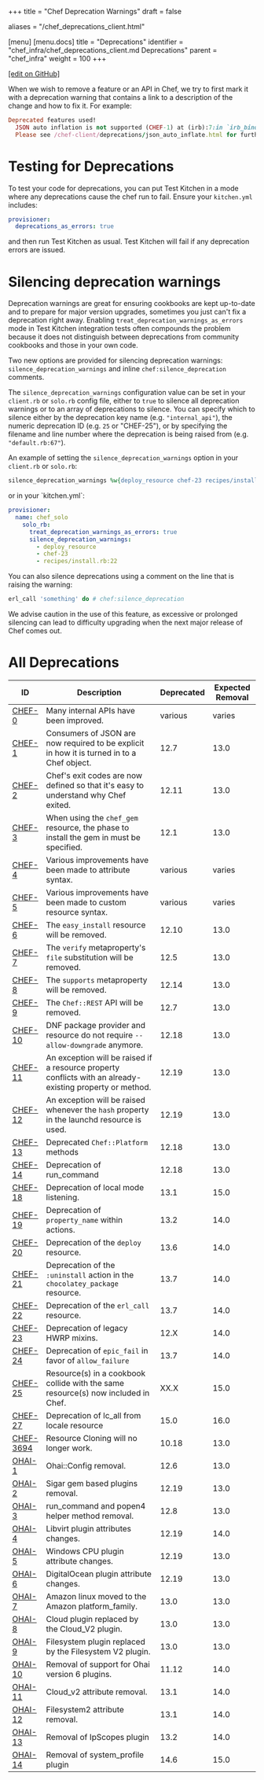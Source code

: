 +++
title = "Chef Deprecation Warnings"
draft = false

aliases = "/chef_deprecations_client.html"

[menu]
  [menu.docs]
    title = "Deprecations"
    identifier = "chef_infra/chef_deprecations_client.md Deprecations"
    parent = "chef_infra"
    weight = 100
+++    

[\[edit on
GitHub\]](https://github.com/chef/chef-web-docs/blob/master/chef_master/source/chef_deprecations_client.rst)

When we wish to remove a feature or an API in Chef, we try to first mark
it with a deprecation warning that contains a link to a description of
the change and how to fix it. For example:

``` ruby
Deprecated features used!
  JSON auto inflation is not supported (CHEF-1) at (irb):7:in `irb_binding`.
  Please see /chef-client/deprecations/json_auto_inflate.html for further details and information on how to correct this problem.
```

Testing for Deprecations
========================

To test your code for deprecations, you can put Test Kitchen in a mode
where any deprecations cause the chef run to fail. Ensure your
`kitchen.yml` includes:

``` yaml
provisioner:
  deprecations_as_errors: true
```

and then run Test Kitchen as usual. Test Kitchen will fail if any
deprecation errors are issued.

Silencing deprecation warnings
==============================

Deprecation warnings are great for ensuring cookbooks are kept
up-to-date and to prepare for major version upgrades, sometimes you just
can't fix a deprecation right away. Enabling
`treat_deprecation_warnings_as_errors` mode in Test Kitchen integration
tests often compounds the problem because it does not distinguish
between deprecations from community cookbooks and those in your own
code.

Two new options are provided for silencing deprecation warnings:
`silence_deprecation_warnings` and inline `chef:silence_deprecation`
comments.

The `silence_deprecation_warnings` configuration value can be set in
your `client.rb` or `solo.rb` config file, either to `true` to silence
all deprecation warnings or to an array of deprecations to silence. You
can specify which to silence either by the deprecation key name (e.g.
`"internal_api"`), the numeric deprecation ID (e.g. `25` or <span
class="title-ref">"CHEF-25"</span>), or by specifying the filename and
line number where the deprecation is being raised from (e.g.
`"default.rb:67"`).

An example of setting the `silence_deprecation_warnings` option in your
`client.rb` or `solo.rb`:

``` ruby
silence_deprecation_warnings %w{deploy_resource chef-23 recipes/install.rb:22}
```

or in your \`kitchen.yml\`:

``` yaml
provisioner:
  name: chef_solo
    solo_rb:
      treat_deprecation_warnings_as_errors: true
      silence_deprecation_warnings:
        - deploy_resource
        - chef-23
        - recipes/install.rb:22
```

You can also silence deprecations using a comment on the line that is
raising the warning:

``` ruby
erl_call 'something' do # chef:silence_deprecation
```

We advise caution in the use of this feature, as excessive or prolonged
silencing can lead to difficulty upgrading when the next major release
of Chef comes out.

All Deprecations
================

<table>
<colgroup>
<col style="width: 12%" />
<col style="width: 57%" />
<col style="width: 10%" />
<col style="width: 20%" />
</colgroup>
<thead>
<tr class="header">
<th>ID</th>
<th>Description</th>
<th>Deprecated</th>
<th>Expected Removal</th>
</tr>
</thead>
<tbody>
<tr class="odd">
<td><a href="/deprecations_internal_api/">CHEF-0</a></td>
<td>Many internal APIs have been improved.</td>
<td>various</td>
<td>varies</td>
</tr>
<tr class="even">
<td><a href="/deprecations_json_auto_inflate/">CHEF-1</a></td>
<td>Consumers of JSON are now required to be explicit in how it is turned in to a Chef object.</td>
<td>12.7</td>
<td>13.0</td>
</tr>
<tr class="odd">
<td><a href="/deprecations_exit_code/">CHEF-2</a></td>
<td>Chef's exit codes are now defined so that it's easy to understand why Chef exited.</td>
<td>12.11</td>
<td>13.0</td>
</tr>
<tr class="even">
<td><a href="/deprecations_chef_gem_compile_time/">CHEF-3</a></td>
<td>When using the <code>chef_gem</code> resource, the phase to install the gem in must be specified.</td>
<td>12.1</td>
<td>13.0</td>
</tr>
<tr class="odd">
<td><a href="/deprecations_attributes/">CHEF-4</a></td>
<td>Various improvements have been made to attribute syntax.</td>
<td>various</td>
<td>varies</td>
</tr>
<tr class="even">
<td><a href="/deprecations_custom_resource_cleanups/">CHEF-5</a></td>
<td>Various improvements have been made to custom resource syntax.</td>
<td>various</td>
<td>varies</td>
</tr>
<tr class="odd">
<td><a href="/deprecations_easy_install/">CHEF-6</a></td>
<td>The <code>easy_install</code> resource will be removed.</td>
<td>12.10</td>
<td>13.0</td>
</tr>
<tr class="even">
<td><a href="/deprecations_verify_file/">CHEF-7</a></td>
<td>The <code>verify</code> metaproperty's <code>file</code> substitution will be removed.</td>
<td>12.5</td>
<td>13.0</td>
</tr>
<tr class="odd">
<td><a href="/deprecations_supports_property/">CHEF-8</a></td>
<td>The <code>supports</code> metaproperty will be removed.</td>
<td>12.14</td>
<td>13.0</td>
</tr>
<tr class="even">
<td><a href="/deprecations_chef_rest/">CHEF-9</a></td>
<td>The <code>Chef::REST</code> API will be removed.</td>
<td>12.7</td>
<td>13.0</td>
</tr>
<tr class="odd">
<td><a href="/deprecations_dnf_package_allow_downgrade/">CHEF-10</a></td>
<td>DNF package provider and resource do not require <code>--allow-downgrade</code> anymore.</td>
<td>12.18</td>
<td>13.0</td>
</tr>
<tr class="even">
<td><a href="/deprecations_property_name_collision/">CHEF-11</a></td>
<td>An exception will be raised if a resource property conflicts with an already-existing property or method.</td>
<td>12.19</td>
<td>13.0</td>
</tr>
<tr class="odd">
<td><a href="/deprecations_launchd_hash_property/">CHEF-12</a></td>
<td>An exception will be raised whenever the <code>hash</code> property in the launchd resource is used.</td>
<td>12.19</td>
<td>13.0</td>
</tr>
<tr class="even">
<td><a href="/deprecations_chef_platform_methods/">CHEF-13</a></td>
<td>Deprecated <code>Chef::Platform</code> methods</td>
<td>12.18</td>
<td>13.0</td>
</tr>
<tr class="odd">
<td><a href="/deprecations_run_command/">CHEF-14</a></td>
<td>Deprecation of run_command</td>
<td>12.18</td>
<td>13.0</td>
</tr>
<tr class="even">
<td><a href="/deprecations_local_listen/">CHEF-18</a></td>
<td>Deprecation of local mode listening.</td>
<td>13.1</td>
<td>15.0</td>
</tr>
<tr class="odd">
<td><a href="/deprecations_namespace_collisions/">CHEF-19</a></td>
<td>Deprecation of <code>property_name</code> within actions.</td>
<td>13.2</td>
<td>14.0</td>
</tr>
<tr class="even">
<td><a href="/deprecations_deploy_resource/">CHEF-20</a></td>
<td>Deprecation of the <code>deploy</code> resource.</td>
<td>13.6</td>
<td>14.0</td>
</tr>
<tr class="odd">
<td><a href="/deprecations_chocolatey_uninstall/">CHEF-21</a></td>
<td>Deprecation of the <code>:uninstall</code> action in the <code>chocolatey_package</code> resource.</td>
<td>13.7</td>
<td>14.0</td>
</tr>
<tr class="even">
<td><a href="/deprecations_erl_call_resource/">CHEF-22</a></td>
<td>Deprecation of the <code>erl_call</code> resource.</td>
<td>13.7</td>
<td>14.0</td>
</tr>
<tr class="odd">
<td><a href="/deprecations_legacy_hwrp_mixins/">CHEF-23</a></td>
<td>Deprecation of legacy HWRP mixins.</td>
<td>12.X</td>
<td>14.0</td>
</tr>
<tr class="even">
<td><a href="/deprecations_epic_fail/">CHEF-24</a></td>
<td>Deprecation of <code>epic_fail</code> in favor of <code>allow_failure</code></td>
<td>13.7</td>
<td>14.0</td>
</tr>
<tr class="odd">
<td><a href="/deprecations_map_collision/">CHEF-25</a></td>
<td>Resource(s) in a cookbook collide with the same resource(s) now included in Chef.</td>
<td>XX.X</td>
<td>15.0</td>
</tr>
<tr class="even">
<td><a href="/deprecations_locale_lc_all/">CHEF-27</a></td>
<td>Deprecation of lc_all from locale resource</td>
<td>15.0</td>
<td>16.0</td>
</tr>
<tr class="odd">
<td><a href="/deprecations_resource_cloning/">CHEF-3694</a></td>
<td>Resource Cloning will no longer work.</td>
<td>10.18</td>
<td>13.0</td>
</tr>
<tr class="even">
<td><a href="/deprecations_ohai_legacy_config/">OHAI-1</a></td>
<td>Ohai::Config removal.</td>
<td>12.6</td>
<td>13.0</td>
</tr>
<tr class="odd">
<td><a href="/deprecations_ohai_sigar_plugins/">OHAI-2</a></td>
<td>Sigar gem based plugins removal.</td>
<td>12.19</td>
<td>13.0</td>
</tr>
<tr class="even">
<td><a href="/deprecations_ohai_run_command_helpers/">OHAI-3</a></td>
<td>run_command and popen4 helper method removal.</td>
<td>12.8</td>
<td>13.0</td>
</tr>
<tr class="odd">
<td><a href="/deprecations_ohai_libvirt_plugin/">OHAI-4</a></td>
<td>Libvirt plugin attributes changes.</td>
<td>12.19</td>
<td>14.0</td>
</tr>
<tr class="even">
<td><a href="/deprecations_ohai_windows_cpu/">OHAI-5</a></td>
<td>Windows CPU plugin attribute changes.</td>
<td>12.19</td>
<td>13.0</td>
</tr>
<tr class="odd">
<td><a href="/deprecations_ohai_digitalocean/">OHAI-6</a></td>
<td>DigitalOcean plugin attribute changes.</td>
<td>12.19</td>
<td>13.0</td>
</tr>
<tr class="even">
<td><a href="/deprecations_ohai_amazon_linux/">OHAI-7</a></td>
<td>Amazon linux moved to the Amazon platform_family.</td>
<td>13.0</td>
<td>13.0</td>
</tr>
<tr class="odd">
<td><a href="/deprecations_ohai_cloud/">OHAI-8</a></td>
<td>Cloud plugin replaced by the Cloud_V2 plugin.</td>
<td>13.0</td>
<td>13.0</td>
</tr>
<tr class="even">
<td><a href="/deprecations_ohai_filesystem/">OHAI-9</a></td>
<td>Filesystem plugin replaced by the Filesystem V2 plugin.</td>
<td>13.0</td>
<td>13.0</td>
</tr>
<tr class="odd">
<td><a href="/deprecations_ohai_v6_plugins/">OHAI-10</a></td>
<td>Removal of support for Ohai version 6 plugins.</td>
<td>11.12</td>
<td>14.0</td>
</tr>
<tr class="even">
<td><a href="/deprecations_ohai_cloud_v2/">OHAI-11</a></td>
<td>Cloud_v2 attribute removal.</td>
<td>13.1</td>
<td>14.0</td>
</tr>
<tr class="odd">
<td><a href="/deprecations_ohai_filesystem_v2/">OHAI-12</a></td>
<td>Filesystem2 attribute removal.</td>
<td>13.1</td>
<td>14.0</td>
</tr>
<tr class="even">
<td><a href="/deprecations_ohai_ipscopes/">OHAI-13</a></td>
<td>Removal of IpScopes plugin</td>
<td>13.2</td>
<td>14.0</td>
</tr>
<tr class="odd">
<td><a href="/deprecations_ohai_system_profile/">OHAI-14</a></td>
<td>Removal of system_profile plugin</td>
<td>14.6</td>
<td>15.0</td>
</tr>
</tbody>
</table>
